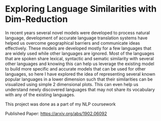 # Exploring Language Similarities with Dim-Reduction

In recent years several novel models were developed to process natural language, development of accurate language translation systems have helped us overcome geographical barriers and communicate ideas effectively. These models are developed mostly for a few languages that are widely used while other languages are ignored. Most of the languages that are spoken share lexical, syntactic and sematic similarity with several other languages and knowing this can help us leverage the existing model to build more specific and accurate models that can be used for other languages, so here I have explored the idea of representing several known popular languages in a lower dimension such that their similarities can be visualized using simple 2 dimensional plots. This can even help us understand newly discovered languages that may not share its vocabulary with any of the existing languages.

This project was done as a part of my NLP coursework 

Published Paper: 
https://arxiv.org/abs/1902.06092

